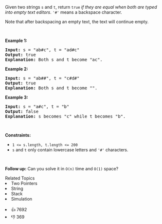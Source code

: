 <p>Given two strings <code>s</code> and <code>t</code>, return <code>true</code> <em>if they are equal when both are typed into empty text editors</em>. <code>'#'</code> means a backspace character.</p>

<p>Note that after backspacing an empty text, the text will continue empty.</p>

<p>&nbsp;</p> 
<p><strong class="example">Example 1:</strong></p>

<pre>
<strong>Input:</strong> s = "ab#c", t = "ad#c"
<strong>Output:</strong> true
<strong>Explanation:</strong> Both s and t become "ac".
</pre>

<p><strong class="example">Example 2:</strong></p>

<pre>
<strong>Input:</strong> s = "ab##", t = "c#d#"
<strong>Output:</strong> true
<strong>Explanation:</strong> Both s and t become "".
</pre>

<p><strong class="example">Example 3:</strong></p>

<pre>
<strong>Input:</strong> s = "a#c", t = "b"
<strong>Output:</strong> false
<strong>Explanation:</strong> s becomes "c" while t becomes "b".
</pre>

<p>&nbsp;</p> 
<p><strong>Constraints:</strong></p>

<ul> 
 <li><code><span>1 &lt;= s.length, t.length &lt;= 200</span></code></li> 
 <li><span><code>s</code> and <code>t</code> only contain lowercase letters and <code>'#'</code> characters.</span></li> 
</ul>

<p>&nbsp;</p> 
<p><strong>Follow up:</strong> Can you solve it in <code>O(n)</code> time and <code>O(1)</code> space?</p>

<div><div>Related Topics</div><div><li>Two Pointers</li><li>String</li><li>Stack</li><li>Simulation</li></div></div><br><div><li>👍 7692</li><li>👎 369</li></div>